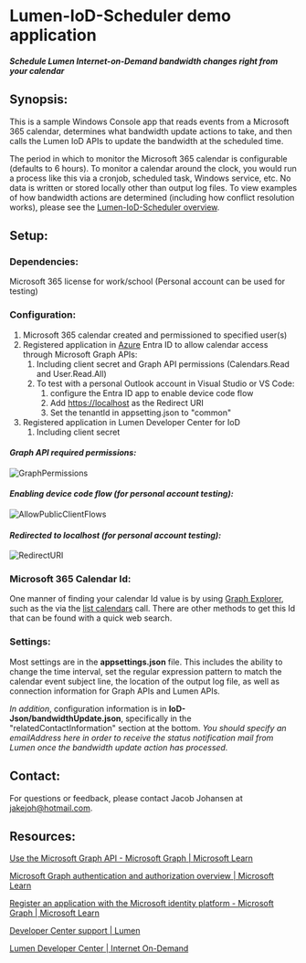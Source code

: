 # Lumen-IoD-Scheduler demo application
#### *Schedule Lumen Internet-on-Demand bandwidth changes right from your calendar*

## Synopsis:
This is a sample Windows Console app that reads events from a Microsoft 365 calendar, determines what bandwidth update actions to take, and then calls the Lumen IoD APIs to update the bandwidth at the scheduled time.

The period in which to monitor the Microsoft 365 calendar is configurable (defaults to 6 hours). To monitor a calendar around the clock, you would run a process like this via a cronjob, scheduled task, Windows service, etc. No data is written or stored locally other than output log files.
To view examples of how bandwidth actions are determined (including how conflict resolution works), please see the <a href="https://github.com/YakubYo/Lumen-IoD-Scheduler/blob/main/Lumen-IoD-Scheduler%20overview.pdf">Lumen-IoD-Scheduler overview</a>.

## Setup:
### Dependencies:
Microsoft 365 license for work/school (Personal account can be used for testing)
### Configuration:
1. Microsoft 365 calendar created and permissioned to specified user(s)
2. Registered application in <a href="https://portal.azure.com/">Azure</a> Entra ID to allow calendar access through Microsoft Graph APIs:
    1. Including client secret and Graph API permissions (Calendars.Read and User.Read.All)
    2. To test with a personal Outlook account in Visual Studio or VS Code:
        1. configure the Entra ID app to enable device code flow
        2. Add <https://localhost> as the Redirect URI
        3. Set the tenantId in appsetting.json to "common"
3. Registered application in Lumen Developer Center for IoD
    1. Including client secret

#### *Graph API required permissions:*
![GraphPermissions](https://github.com/user-attachments/assets/4ae3e4fe-d515-4d28-90a6-5915726ff842)
#### *Enabling device code flow (for personal account testing):*
![AllowPublicClientFlows](https://github.com/user-attachments/assets/862ce7b1-b28e-4c1f-9758-91c193566fcd)
#### *Redirected to localhost (for personal account testing):*
![RedirectURI](https://github.com/user-attachments/assets/033f9a2c-0118-4b4e-b53e-378dffeb92ed)

### Microsoft 365 Calendar Id:
One manner of finding your calendar Id value is by using <a href="https://developer.microsoft.com/en-us/graph/graph-explorer">Graph Explorer</a>, such as the via the <a href="https://learn.microsoft.com/en-us/graph/api/user-list-calendars">list calendars</a> call. There are other methods to get this Id that can be found with a quick web search.

### Settings:
Most settings are in the **appsettings.json** file. This includes the ability to change the time interval, set the regular expression pattern to match the calendar event subject line, the location of the output log file, as well as connection information for Graph APIs and Lumen APIs.  

*In addition*, configuration information is in **IoD-Json/bandwidthUpdate.json**, specifically in the "relatedContactInformation" section at the bottom. *You should specify an emailAddress here in order to receive the status notification mail from Lumen once the bandwidth update action has processed.*

## Contact:
For questions or feedback, please contact Jacob Johansen at <jakejoh@hotmail.com>. 

## Resources:
<a href="https://learn.microsoft.com/en-us/graph/use-the-api">Use the Microsoft Graph API - Microsoft Graph | Microsoft Learn</a>

<a href="https://learn.microsoft.com/en-us/graph/auth/">Microsoft Graph authentication and authorization overview | Microsoft Learn</a>

<a href="https://learn.microsoft.com/en-us/graph/auth-register-app-v2">Register an application with the Microsoft identity platform - Microsoft Graph | Microsoft Learn</a>

<a href="https://www.lumen.com/help/en-us/developer-center.html">Developer Center support | Lumen</a>

<a href="https://developer.lumen.com/apis/internet-on-demand#overview">Lumen Developer Center | Internet On-Demand</a>
